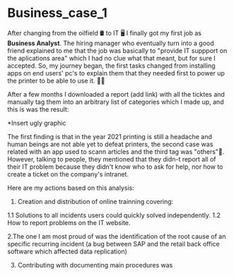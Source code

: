 # Business_case_1

After changing from the oilfield 🛢️ to IT 🖥️ I finally got my first job as <b>Business Analyst</b>. The hiring manager who eventually turn into a good friend explained to me that the job was basically to "provide IT suppport on the aplications area" which I had no clue what that meant, but for sure I accepted. So, my journey began, the first tasks changed from installing apps on end users' pc's to explain them that they needed first to power up the printer to be able to use it. 🤦‍♂️

After a few months I downloaded a report (add link) with all the ticktes and manually tag them into an arbitrary list of categories which I made up, and this is was the result: 

*Insert ugly graphic

The first finding is that in the year 2021 printing is still a headache and human beings are not able yet to defeat printers, the second case was related with an app used to scann articles and the third tag was "others"🤡. However, talking to people, they mentioned that they didn-t report all of their IT problem because they didn't know who to ask for help, nor how to create a ticket on the company's intranet.

Here are my actions based on this analysis:

1. Creation and distribution of online trainning covering:

1.1 Solutions to all incidents users could quickly solved independently.
1.2 How to report problems on the IT website. 

2.The one I am most proud of was the identification of the root cause of an specific recurring incident (a bug between SAP and the retail back office software which affected data replication) 

3. Contributing with documenting main procedures was  
